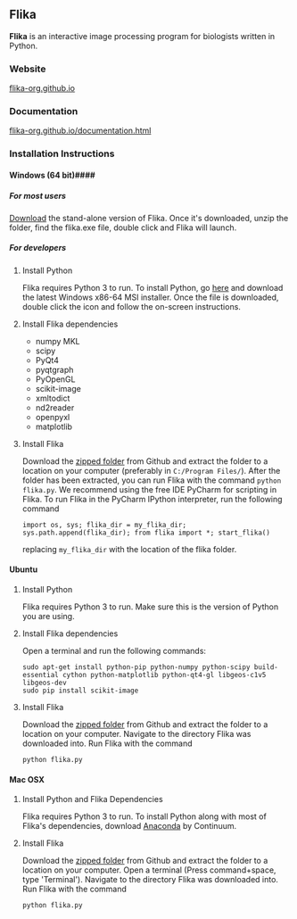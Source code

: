 ## Flika ##

**Flika** is an interactive image processing program for biologists written in Python.
### Website ###
[flika-org.github.io](http://flika-org.github.io/)

### Documentation ###
[flika-org.github.io/documentation.html](http://flika-org.github.io/documentation.html)

### Installation Instructions ###

#### Windows (64 bit)####

##### For most users #####
[Download](https://github.com/flika-org/flika_win64/archive/master.zip) the stand-alone version of Flika.  Once it's downloaded, unzip the folder, find the flika.exe file, double click and Flika will launch.  

##### For developers #####

1. Install Python
 
	Flika requires Python 3 to run. To install Python, go [here](https://www.python.org/downloads/windows/) and download the latest Windows x86-64 MSI installer.  Once the file is downloaded, double click the icon and follow the on-screen instructions.  

2. Install Flika dependencies
	* numpy MKL
	* scipy
	* PyQt4
	* pyqtgraph
	* PyOpenGL
	* scikit-image
	* xmltodict
	* nd2reader
	* openpyxl
	* matplotlib

3. Install Flika


	Download the [zipped folder](https://github.com/kyleellefsen/Flika/archive/master.zip) from Github and extract the folder to a location on your computer (preferably in ```C:/Program Files/```). After the folder has been extracted, you can run Flika with the command ```python flika.py```. We recommend using the free IDE PyCharm for scripting in Flika. To run Flika in the PyCharm IPython interpreter, run the following command
	```
	import os, sys; flika_dir = my_flika_dir; sys.path.append(flika_dir); from flika import *; start_flika()
	```
	replacing ```my_flika_dir``` with the location of the flika folder.

#### Ubuntu ####
1. Install Python

	Flika requires Python 3 to run. Make sure this is the version of Python you are using.

2. Install Flika dependencies

	Open a terminal and run the following commands:
	```
	sudo apt-get install python-pip python-numpy python-scipy build-essential cython python-matplotlib python-qt4-gl libgeos-c1v5 libgeos-dev
	sudo pip install scikit-image
	```

3. Install Flika

	Download the [zipped folder](https://github.com/kyleellefsen/Flika/archive/master.zip) from Github and extract the folder to a location on your computer.  Navigate to the directory Flika was downloaded into.  Run Flika with the command

	```python flika.py```

#### Mac OSX ####

1. Install Python and Flika Dependencies

	Flika requires Python 3 to run. To install Python along with most of Flika's dependencies, download [Anaconda](https://www.continuum.io/downloads) by Continuum.

2. Install Flika

	Download the [zipped folder](https://github.com/kyleellefsen/Flika/archive/master.zip) from Github and extract the folder to a location on your computer.  Open a terminal (Press command+space, type 'Terminal'). Navigate to the directory Flika was downloaded into.  Run Flika with the command

	```python flika.py```
